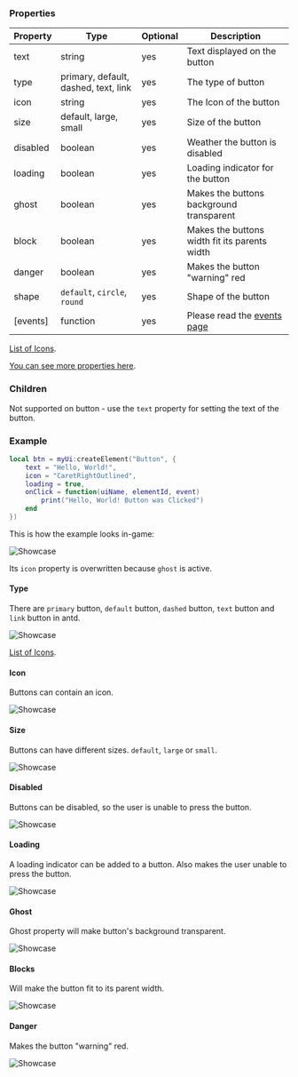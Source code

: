 ### Properties
| Property | Type                                 | Optional | Description                                          |
|----------|--------------------------------------|----------|------------------------------------------------------|
| text     | string                               | yes      | Text displayed on the button                         |
| type     | primary, default, dashed, text, link | yes      | The type of button                                   |
| icon     | string                               | yes      | The Icon of the button                               |
| size     | default, large, small                | yes      | Size of the button                                   |
| disabled | boolean                              | yes      | Weather the button is disabled                       |
| loading  | boolean                              | yes      | Loading indicator for the button                     |
| ghost    | boolean                              | yes      | Makes the buttons background transparent             |
| block    | boolean                              | yes      | Makes the buttons width fit its parents width        |
| danger   | boolean                              | yes      | Makes the button "warning" red                       |
| shape    | `default`, `circle`, `round`         | yes      | Shape of the button                                  |
| [events] | function                             | yes      | Please read the [events page](Events)                | 

[List of Icons](https://ant.design/components/icon).<p/>
[You can see more properties here](https://ant.design/components/button#api).

### Children
Not supported on button - use the `text` property for setting the text of the button.

### Example
```lua
local btn = myUi:createElement("Button", {
    text = "Hello, World!",
    icon = "CaretRightOutlined",
    loading = true,
    onClick = function(uiName, elementId, event)
        print("Hello, World! Button was Clicked")
    end
})
```
This is how the example looks in-game:<p/>
![Showcase](https://i.imgur.com/snLSITG.png)<p/>
Its `icon` property is overwritten because `ghost` is active. 

#### Type
There are `primary` button, `default` button, `dashed` button, `text` button and `link` button in antd.<p/>
![Showcase](https://i.imgur.com/iPe31xt.png)<p/>
[List of Icons](https://ant.design/components/icon).

#### Icon
Buttons can contain an icon.<p/>
![Showcase](https://i.imgur.com/BN9icIX.png)

#### Size
Buttons can have different sizes. `default`, `large` or `small`.<p/>
![Showcase](https://i.imgur.com/hxpaaxB.gif)

#### Disabled
Buttons can be disabled, so the user is unable to press the button.<p/>
![Showcase](https://i.imgur.com/fElyYMz.png)

#### Loading
A loading indicator can be added to a button. Also makes the user unable to press the button.<p/>
![Showcase](https://i.imgur.com/pyhpOXt.gif)

#### Ghost
Ghost property will make button's background transparent.<p/>
![Showcase](https://i.imgur.com/JHcxmQN.png)

#### Blocks
Will make the button fit to its parent width.<p/>
![Showcase](https://i.imgur.com/RanDn7v.png)

#### Danger
Makes the button "warning" red.<p/>
![Showcase](https://i.imgur.com/oFAcolG.png)